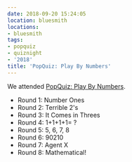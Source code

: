 ```yaml
---
date: 2018-09-20 15:24:05
location: bluesmith
locations:
- bluesmith
tags:
- popquiz
- quiznight
- '2018'
title: 'PopQuiz: Play By Numbers'
---
```


We attended [PopQuiz: Play By Numbers](https://www.facebook.com/events/329095024315486).

- Round 1: Number Ones
- Round 2: Terrible 2's
- Round 3: It Comes in Threes
- Round 4: 1+1+1+1= ?
- Round 5: 5, 6, 7, 8
- Round 6: 90210
- Round 7: Agent X
- Round 8: Mathematical!